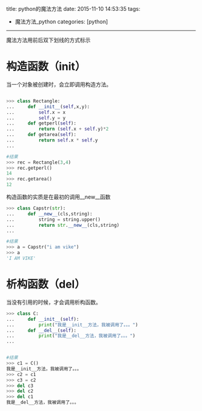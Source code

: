title: python的魔法方法
date: 2015-11-10 14:53:35
tags:
 - 魔法方法_python
categories: [python]

---

魔法方法用前后双下划线的方式标示

# 构造函数（__init__）
当一个对象被创建时，会立即调用构造方法。
```python

>>> class Rectangle:
...     def __init__(self,x,y):
...         self.x = x
...         self.y = y
...     def getperl(self):
...         return (self.x + self.y)*2
...     def getarea(self):
...         return self.x * self.y
... 

#结果
>>> rec = Rectangle(3,4)
>>> rec.getperl()
14
>>> rec.getarea()
12

```
构造函数的实质是在最初的调用__new__函数

```python
>>> class Capstr(str):   
...     def __new__(cls,string):
...         string = string.upper()
...         return str.__new__(cls,string)
... 

#结果
>>> a = Capstr("i am vike")
>>> a
'I AM VIKE'
```

<!--more -->

# 析构函数（__del__）
当没有引用的时候，才会调用析构函数。

```python
>>> class C:
...     def __init__(self):
...         print("我是__init__方法，我被调用了。。。")
...     def __del__(self):
...         print("我是__del__方法，我被调用了。。。") 
... 


#结果
>>> c1 = C()
我是__init__方法，我被调用了。。。
>>> c2 = c1
>>> c3 = c2
>>> del c3
>>> del c2
>>> del c1
我是__del__方法，我被调用了。。。
```


